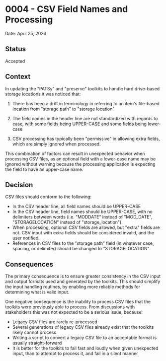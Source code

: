 # 0004 - CSV Field Names and Processing

Date: April 25, 2023

## Status

Accepted

## Context

In updating the "PATSy" and "preserve" toolkits to handle hard drive-based
storage locations it was noticed that:

1) There has been a drift in terminology in referring to an item's file-based
   location from "storage path" to "storage location"

2) The field names in the header line are not standardized with regards to case,
   with some fields being UPPER-CASE and some fields being lower-case

3) CSV processing has typically been "permissive" in allowing extra fields,
   which are simply ignored when processed.

This combination of factors can result in unexpected behavior when processing
CSV files, as an optional field with a lower-case name may be ignored without
warning because the processing application is expecting the field to have an
upper-case name.

## Decision

CSV files should conform to the following:

* In the CSV header line, all field names should be UPPER-CASE
* In the CSV header line, field names should be UPPER-CASE, with no delimiters
  between words (i.e. "MODDATE" instead of "MOD_DATE", "STORAGELOCATION" instead
  of "storage_location").
* When processing, optional CSV fields are allowed, but "extra" fields are not.
  CSV input with extra fields should be considered invalid, and the user
  notified.
* References in CSV files to the "storage path" field (in whatever case,
  spacing, or delimiter) should be changed to "STORAGELOCATION"

## Consequences

The primary consequence is to ensure greater consistency in the CSV input and
output formats used and generated by the toolkits. This should simplify the
input handling routines, by enabling more reliable methods for determining what
is valid input.

One negative consequence is the inability to process CSV files that the toolkits
were previously able to process. From discussions with stakeholders this was not
expected to be a serious issue, because:

* Legacy CSV files are rarely re-processed
* Several generations of legacy CSV files already exist that the toolkits likely
  cannot process
* Writing a script to convert a legacy CSV file to an acceptable format is
  usually straight-forward
* It is better for the toolkits to fail fast and loudly when given unexpected
  input, than to attempt to process it, and fail in a silent manner
